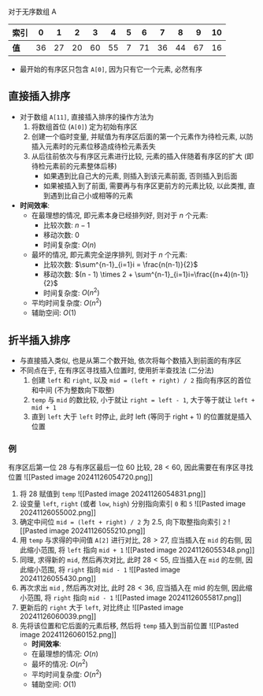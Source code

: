 对于无序数组 A

| **索引** | 0  | 1  | 2  | 3  | 4  | 5  | 6  | 7  | 8  | 9  | 10 |
|----------|----|----|----|----|----|----|----|----|----|----|----|
| **值**   | 36 | 27 | 20 | 60 | 55 | 7  | 71 | 36 | 44 | 67 | 16 |
- 最开始的有序区只包含 `A[0]`, 因为只有它一个元素, 必然有序
## 直接插入排序
- 对于数组 `A[11]`, 直接插入排序的操作方法为
	1. 将数组首位 (`A[0]`) 定为初始有序区
	2. 创建一个临时变量, 并赋值为有序区后面的第一个元素作为待检元素, 以防插入元素时的元素位移造成待检元素丢失
	3. 从后往前依次与有序区元素进行比较, 元素的插入伴随着有序区的扩大 (即待检元素前的元素整体后移)
		- 如果遇到比自己大的元素, 则插入到该元素前面, 否则插入到后面
		- 如果被插入到了前面, 需要再与有序区更前方的元素比较, 以此类推, 直到遇到比自己小或相等的元素
- **时间效率**: 
	- 在最理想的情况, 即元素本身已经排列好, 则对于 $n$ 个元素:
		- 比较次数: $n-1$
		- 移动次数: $0$
		- 时间复杂度: $O(n)$
	- 最坏的情况, 即元素完全逆序排列, 则对于 $n$ 个元素:
		- 比较次数: $\sum^{n-1}_{i=1}i = \frac{n(n-1)}{2}$
		- 移动次数: $(n - 1) \times 2 + \sum^{n-1}_{i=1}i=\frac{(n+4)(n-1)}{2}$
		- 时间复杂度: $O(n^2)$
	- 平均时间复杂度: $O(n^2)$
	- 辅助空间: $O(1)$
## 折半插入排序
- 与直接插入类似, 也是从第二个数开始, 依次将每个数插入到前面的有序区
- 不同点在于, 在有序区寻找插入位置时, 使用折半查找法 (二分法)
	1. 创建 `left` 和 `right`, 以及 `mid = (left + right) / 2` 指向有序区的首位和中间 (不为整数向下取整)
	2. `temp` 与 `mid` 的数比较, 小于就让 `right = left - 1`, 大于等于就让 `left + mid + 1`
	3. 直到 `left` 大于 `left` 时停止, 此时 left (等同于 right + 1) 的位置就是插入位置
### 例
有序区后第一位 $28$ 与有序区最后一位 $60$ 比较, $28 \lt 60$, 因此需要在有序区寻找位置
	![[Pasted image 20241126054720.png]]
 1. 将 $28$ 赋值到 `temp`
	![[Pasted image 20241126054831.png]]
 2. 设变量 `left`, `right` (或者 `low`, `high`) 分别指向索引 ` 0 ` 和 ` 5 `
	![[Pasted image 20241126055002.png]]
3. 确定中间位 `mid = (left + right) / 2` 为 2.5, 向下取整指向索引 `2`
	![[Pasted image 20241126055210.png]]
4. 用 `temp` 与求得的中间值 `A[2]` 进行对比, $28 \gt 27$, 应当插入在 `mid` 的右侧, 因此缩小范围, 将 `left` 指向 `mid + 1`
	![[Pasted image 20241126055348.png]]
5. 同理, 求得新的 `mid`, 然后再次对比, 此时 $28 \lt 55$, 应当插入在 `mid` 的左侧, 因此缩小范围, 将 `right` 指向 `mid - 1`
	![[Pasted image 20241126055430.png]]
6. 再次求出 `mid` , 然后再次对比, 此时 $28 \lt 36$, 应当插入在 mid 的左侧, 因此缩小范围, 将 `right` 指向 `mid - 1`
	![[Pasted image 20241126055817.png]]
7. 更新后的 `right` 大于 `left`, 对比终止
	![[Pasted image 20241126060039.png]]
8. 先将该位置和它后面的元素后移, 然后将 `temp` 插入到当前位置
	![[Pasted image 20241126060152.png]]
	- **时间效率**: 
	- 在最理想的情况:  $O(n)$
	- 最坏的情况:  $O(n^2)$
	- 平均时间复杂度: $O(n^2)$
	- 辅助空间: $O(1)$